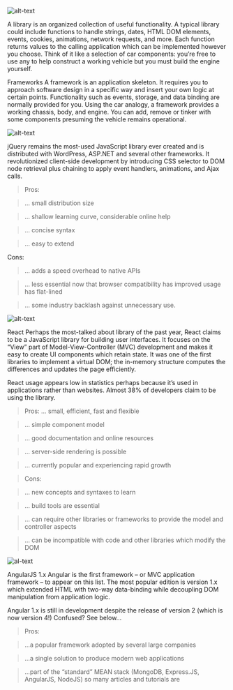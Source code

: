 ![alt-text](https://encrypted-tbn0.gstatic.com/images?q=tbn:ANd9GcSSMvKXNVqVOZ8tPGUekULDbE2DfMcXD9JHkZSnmRToMSpmv4M9)

A library is an organized collection of useful functionality. A typical library could include functions to handle strings, dates, HTML DOM elements, events, cookies, animations, network requests, and more. Each function returns values to the calling application which can be implemented however you choose. Think of it like a selection of car components: you’re free to use any to help construct a working vehicle but you must build the engine yourself.

Frameworks
A framework is an application skeleton. It requires you to approach software design in a specific way and insert your own logic at certain points. Functionality such as events, storage, and data binding are normally provided for you. Using the car analogy, a framework provides a working chassis, body, and engine. You can add, remove or tinker with some components presuming the vehicle remains operational.

![alt-text](http://markimarta.com/wp-content/uploads/2016/08/jquery-logo1.png)


jQuery remains the most-used JavaScript library ever created and is distributed with WordPress, ASP.NET and several other frameworks. It revolutionized client-side development by introducing CSS selector to DOM node retrieval plus chaining to apply event handlers, animations, and Ajax calls.

> Pros:

> ... small distribution size

> ... shallow learning curve, considerable online help

> ... concise syntax

> ... easy to extend

Cons:

> ... adds a speed overhead to native APIs

> ... less essential now that browser compatibility has improved usage has flat-lined

> ... some industry backlash against unnecessary use.

![alt-text](http://www.brianfajardo.com/static/media/reactjs.0068a577.svg)


React
Perhaps the most-talked about library of the past year, React claims to be a JavaScript library for building user interfaces. It focuses on the “View” part of Model-View-Controller (MVC) development and makes it easy to create UI components which retain state. It was one of the first libraries to implement a virtual DOM; the in-memory structure computes the differences and updates the page efficiently.

React usage appears low in statistics perhaps because it’s used in applications rather than websites. Almost 38% of developers claim to be using the library.

> Pros:
> ... small, efficient, fast and flexible

> ... simple component model

> ... good documentation and online resources

> ... server-side rendering is possible

> ... currently popular and experiencing rapid growth

> Cons:

> ... new concepts and syntaxes to learn

> ... build tools are essential

> ... can require other libraries or frameworks to provide the model and controller aspects

> ... can be incompatible with code and other libraries which modify the DOM

![al-text](https://www.vectorlogo.zone/logos/angular/angular-card.png)


AngularJS 1.x
Angular is the first framework – or MVC application framework – to appear on
this list. The most popular edition is version 1.x which extended HTML with two-way data-binding while decoupling DOM manipulation from application logic.

Angular 1.x is still in development despite the release of version 2 (which is now version 4!) Confused? See below…

>Pros:

> ...a popular framework adopted by several large companies

> ...a single solution to produce modern web applications

> ...part of the “standard” MEAN stack (MongoDB, Express.JS, AngularJS, NodeJS) so many articles and tutorials are 
